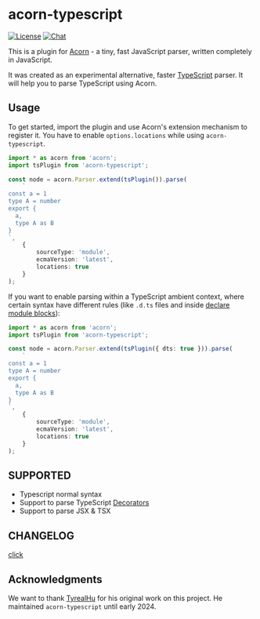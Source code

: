 # acorn-typescript

[![License](https://img.shields.io/npm/l/svelte.svg)](LICENSE.md) [![Chat](https://img.shields.io/discord/457912077277855764?label=chat&logo=discord)](https://svelte.dev/chat)

This is a plugin for [Acorn](http://marijnhaverbeke.nl/acorn/) - a tiny, fast JavaScript parser, written completely in JavaScript.

It was created as an experimental alternative, faster [TypeScript](https://www.typescriptlang.org/) parser. It will help you to parse
TypeScript using Acorn.

## Usage

To get started, import the plugin and use Acorn's extension mechanism to register it. You have to enable `options.locations` while using `acorn-typescript`.

```typescript
import * as acorn from 'acorn';
import tsPlugin from 'acorn-typescript';

const node = acorn.Parser.extend(tsPlugin()).parse(
	`
const a = 1
type A = number
export {
  a,
  type A as B
}
`,
	{
		sourceType: 'module',
		ecmaVersion: 'latest',
		locations: true
	}
);
```

If you want to enable parsing within a TypeScript ambient context, where certain syntax have different rules (like `.d.ts` files and inside [declare module blocks](https://www.typescriptlang.org/docs/handbook/declaration-files/introduction.html)):

```typescript
import * as acorn from 'acorn';
import tsPlugin from 'acorn-typescript';

const node = acorn.Parser.extend(tsPlugin({ dts: true })).parse(
	`
const a = 1
type A = number
export {
  a,
  type A as B
}
`,
	{
		sourceType: 'module',
		ecmaVersion: 'latest',
		locations: true
	}
);
```

## SUPPORTED

- Typescript normal syntax
- Support to parse TypeScript [Decorators](https://www.typescriptlang.org/docs/handbook/decorators.html)
- Support to parse JSX & TSX

## CHANGELOG

[click](./CHANGELOG.md)

## Acknowledgments

We want to thank [TyrealHu](https://github.com/TyrealHu) for his original work on this project. He maintained `acorn-typescript` until early 2024.
